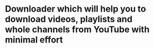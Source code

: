 # Downloader which will help you to download videos, playlists and whole channels from YouTube with minimal effort
